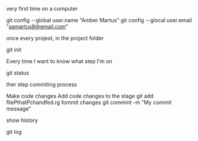 very first time on a computer 

git config --global user.name "Amber Martus"
git config --glocal user.email "aamartus8@gmail.com"

once every projest, in the project folder


git init

Every time I want to know what step I'm on


git status

ther step commiting process

Make code changes
Add code changes to the stage git add fliePthatPchandfed.rg
fommit changes
git commint -m "My commit message"

show history

git log